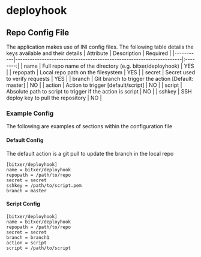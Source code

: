 # deployhook


## Repo Config File
The application makes use of INI config files. The following table details the keys available and their details
| Attribute | Description                                                         | Required |
|-----------|---------------------------------------------------------------------|:--------:|
| name      | Full repo name of the directory (e.g. bitxer/deployhook)            | YES      |
| repopath  | Local repo path on the filesystem                                   | YES      |
| secret    | Secret used to verify requests                                      | YES      |
| branch    | Git branch to trigger the action [Default: master]                  | NO       |
| action    | Action to trigger [default/script]                                  | NO       |
| script    | Absolute path to script to trigger if the action is script          | NO       |
| sshkey    | SSH deploy key to pull the repository                               | NO       |


### Example Config
The following are examples of sections within the configuration file

#### Default Config
The default action is a git pull to update the branch in the local repo
```
[bitxer/deployhook]
name = bitxer/deployhook
repopath = /path/to/repo
secret = secret
sshkey = /path/to/script.pem
branch = master
```

#### Script Config
```
[bitxer/deployhook]
name = bitxer/deployhook
repopath = /path/to/repo
secret = secret
branch = branch1
action = script
script = /path/to/script
```